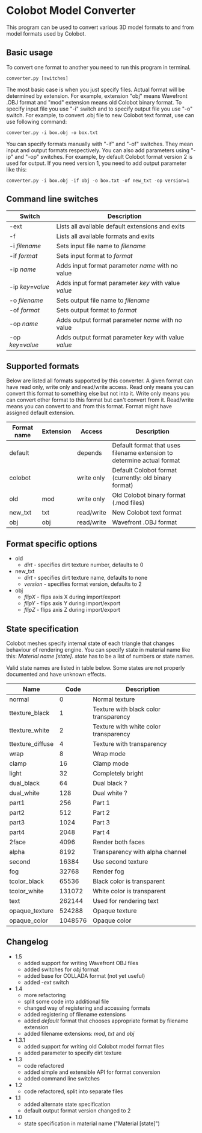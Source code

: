 Colobot Model Converter
=======================

This program can be used to convert various 3D model formats to and from model formats used by Colobot.


Basic usage
-----------

To convert one format to another you need to run this program in terminal.

```
converter.py [switches]
```

The most basic case is when you just specify files. Actual format will be determined by extension. For example, extension "obj" means Wavefront .OBJ format and "mod" extension means old Colobot binary format.
To specify input file you use "-i" switch and to specify output file you use "-o" switch. For example, to convert .obj file to new Colobot text format, use can use following command:

```
converter.py -i box.obj -o box.txt
```

You can specify formats manually with "-if" and "-of" switches. They mean input and output formats respectively. You can also add parameters using "-ip" and "-op" switches. For example, by default Colobot format version 2 is used for output. If you need version 1, you need to add output parameter like this:

```
converter.py -i box.obj -if obj -o box.txt -of new_txt -op version=1
```


Command line switches
---------------------

Switch             | Description
-------------------|----------------------------------------
-ext               | Lists all available default extensions and exits
-f                 | Lists all available formats and exits
-i *filename*      | Sets input file name to *filename*
-if *format*       | Sets input format to *format*
-ip *name*         | Adds input format parameter *name* with no value
-ip *key*=*value*  | Adds input format parameter *key* with value *value*
-o *filename*      | Sets output file name to *filename*
-of *format*       | Sets output format to *format*
-op *name*         | Adds output format parameter *name* with no value
-op *key*=*value*  | Adds output format parameter *key* with value *value*


Supported formats
-----------------

Below are listed all formats supported by this converter. A given format can have read only, write only and read/write access. Read only means you can convert this format to something else but not into it. Write only means you can convert other format to this format but can't convert from it. Read/write means you can convert to and from this format. Format might have assigned default extension.

Format name      | Extension  | Access     | Description
-----------------|------------|------------|-------------------------------------------------------------------------
default          |            | depends    | Default format that uses filename extension to determine actual format
colobot          |            | write only | Default Colobot format (currently: old binary format)
old              | mod        | write only | Old Colobot binary format (.mod files)
new_txt          | txt        | read/write | New Colobot text format
obj              | obj        | read/write | Wavefront .OBJ format


Format specific options
-----------------------

- old
  - *dirt* - specifies dirt texture number, defaults to 0
- new_txt
  - *dirt* - specifies dirt texture name, defaults to none
  - *version* - specifies format version, defaults to 2
- obj
  - *flipX* - flips axis X during import/export
  - *flipY* - flips axis Y during import/export
  - *flipZ* - flips axis Z during import/export


State specification
-------------------

Colobot meshes specify internal state of each triangle that changes behaviour of rendering engine. You can specify state in material name like this: *Material name [state]*. *state* has to be a list of numbers or state names.

Valid state names are listed in table below. Some states are not properly documented and have unknown effects.

Name                | Code    | Description
--------------------|---------|---------------------------------------
normal              | 0       | Normal texture
ttexture_black      | 1       | Texture with black color transparency
ttexture_white      | 2       | Texture with white color transparency
ttexture_diffuse    | 4       | Texture with transparency
wrap                | 8       | Wrap mode
clamp               | 16      | Clamp mode
light               | 32      | Completely bright
dual_black          | 64      | Dual black ?
dual_white          | 128     | Dual white ?
part1               | 256     | Part 1
part2               | 512     | Part 2
part3               | 1024    | Part 3
part4               | 2048    | Part 4
2face               | 4096    | Render both faces
alpha               | 8192    | Transparency with alpha channel
second              | 16384   | Use second texture
fog                 | 32768   | Render fog
tcolor_black        | 65536   | Black color is transparent
tcolor_white        | 131072  | White color is transparent
text                | 262144  | Used for rendering text
opaque_texture      | 524288  | Opaque texture
opaque_color        | 1048576 | Opaque color


Changelog
---------

- 1.5
  - added support for writing Wavefront OBJ files
  - added switches for *obj* format
  - added base for COLLADA format (not yet useful)
  - added *-ext* switch
- 1.4
  - more refactoring
  - split some code into additional file
  - changed way of registering and accessing formats
  - added registering of filename extensions
  - added *default* format that chooses appropriate format by filename extension
  - added filename extensions: *mod*, *txt* and *obj*
- 1.3.1
  - added support for writing old Colobot model format files
  - added parameter to specify dirt texture
- 1.3
  - code refactored
  - added simple and extensible API for format conversion
  - added command line switches
- 1.2
  - code refactored, split into separate files
- 1.1
  - added alternate state specification
  - default output format version changed to 2
- 1.0
  - state specification in material name ("Material [state]")